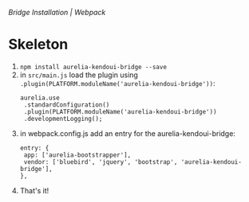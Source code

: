 _Bridge Installation | Webpack_

# Skeleton

1. `npm install aurelia-kendoui-bridge --save`
2. in `src/main.js` load the plugin using `.plugin(PLATFORM.moduleName('aurelia-kendoui-bridge'))`:
   ```  
   aurelia.use
    .standardConfiguration()
    .plugin(PLATFORM.moduleName('aurelia-kendoui-bridge'))
    .developmentLogging();
   ```
3. in webpack.config.js add an entry for the aurelia-kendoui-bridge:
   ```
   entry: {
    app: ['aurelia-bootstrapper'],
    vendor: ['bluebird', 'jquery', 'bootstrap', 'aurelia-kendoui-bridge'],
   },
   ```
4. That's it!